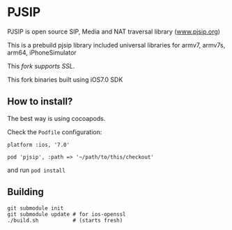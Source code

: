 
PJSIP
=====

PJSIP is open source SIP, Media and NAT traversal library (www.pjsip.org)

This is a prebuild pjsip library included universal libraries for armv7, armv7s, arm64, iPhoneSimulator

This *fork supports SSL*.

This fork binaries built using iOS7.0 SDK

How to install?
---------------

The best way is using cocoapods.

Check the `Podfile` configuration:
```
platform :ios, '7.0'

pod 'pjsip', :path => '~/path/to/this/checkout'
```
and run `pod install`

Building
--------

```
git submodule init
git submodule update # for ios-openssl
./build.sh           # (starts fresh)
```
